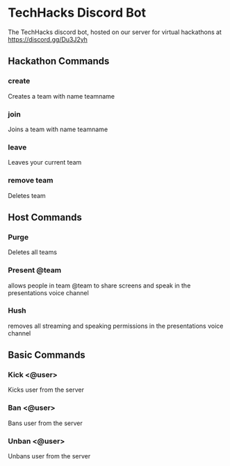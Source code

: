 # TechHacks Discord Bot
The TechHacks discord bot, hosted on our server for virtual hackathons at https://discord.gg/Du3J2yh

## Hackathon Commands

### create <teamname>
  
Creates a team with name teamname
  
### join <teamname>
  
Joins a team with name teamname

### leave

Leaves your current team

### remove team
  
Deletes team

## Host Commands
 
### Purge 

Deletes all teams

### Present @team 

allows people in team @team to share screens and speak in the presentations voice channel

### Hush 
removes all streaming and speaking permissions in the presentations voice channel


## Basic Commands
  

### Kick <@user>
  
Kicks user from the server

### Ban <@user>
  
Bans user from the server

### Unban <@user>
  
Unbans user from the server
